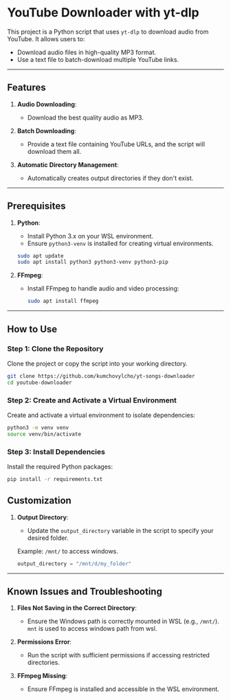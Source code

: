 # YouTube Downloader with yt-dlp

This project is a Python script that uses `yt-dlp` to download audio from YouTube. It allows users to:

- Download audio files in high-quality MP3 format.
- Use a text file to batch-download multiple YouTube links.

---

## Features

1. **Audio Downloading**:
   - Download the best quality audio as MP3.

2. **Batch Downloading**:
   - Provide a text file containing YouTube URLs, and the script will download them all.

3. **Automatic Directory Management**:
   - Automatically creates output directories if they don't exist.

---

## Prerequisites

1. **Python**:
   - Install Python 3.x on your WSL environment.
   - Ensure `python3-venv` is installed for creating virtual environments.

   ```bash
   sudo apt update
   sudo apt install python3 python3-venv python3-pip
   ```

2. **FFmpeg**:
   - Install FFmpeg to handle audio and video processing:
     ```bash
     sudo apt install ffmpeg
     ```

---

## How to Use

### Step 1: Clone the Repository

Clone the project or copy the script into your working directory.

```bash
git clone https://github.com/kumchovylcho/yt-songs-downloader
cd youtube-downloader
```

### Step 2: Create and Activate a Virtual Environment

Create and activate a virtual environment to isolate dependencies:

```bash
python3 -m venv venv
source venv/bin/activate
```

### Step 3: Install Dependencies

Install the required Python packages:

```bash
pip install -r requirements.txt
```

## Customization

1. **Output Directory**:
   - Update the `output_directory` variable in the script to specify your desired folder.

   Example:
   `/mnt/` to access windows.
   ```python
   output_directory = "/mnt/d/my_folder"
   ```
---

## Known Issues and Troubleshooting

1. **Files Not Saving in the Correct Directory**:
   - Ensure the Windows path is correctly mounted in WSL (e.g., `/mnt/`). `mnt` is used to access windows path from wsl.

2. **Permissions Error**:
   - Run the script with sufficient permissions if accessing restricted directories.

3. **FFmpeg Missing**:
   - Ensure FFmpeg is installed and accessible in the WSL environment.

